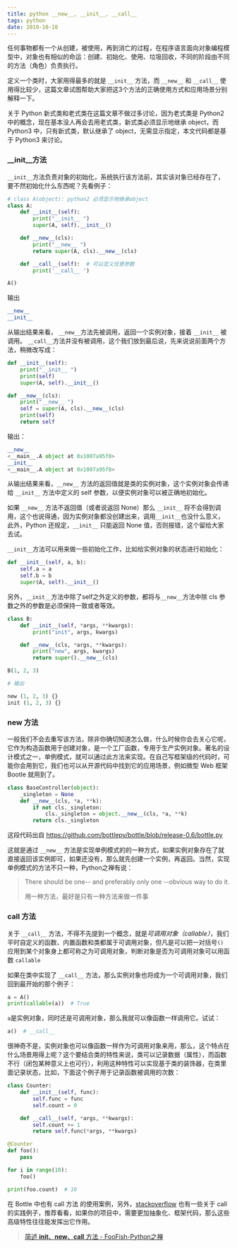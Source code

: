 ```yaml
---
title: python __new__, __init__, __call__
tags: python
date: 2019-10-10
---
```


任何事物都有一个从创建，被使用，再到消亡的过程，在程序语言面向对象编程模型中，对象也有相似的命运：创建、初始化、使用、垃圾回收，不同的阶段由不同的方法（角色）负责执行。

定义一个类时，大家用得最多的就是 `__init__` 方法，而 `__new__` 和 `__call__` 使用得比较少，这篇文章试图帮助大家把这3个方法的正确使用方式和应用场景分别解释一下。

关于 Python 新式类和老式类在这篇文章不做过多讨论，因为老式类是 Python2 中的概念，现在基本没人再会去用老式类，新式类必须显示地继承 object，而 Python3 中，只有新式类，默认继承了 object，无需显示指定，本文代码都是基于 Python3 来讨论。

### __init__方法

`__init__`方法负责对象的初始化，系统执行该方法前，其实该对象已经存在了，要不然初始化什么东西呢？先看例子：

```python
# class A(object): python2 必须显示地继承object
class A:
    def __init__(self):
        print("__init__ ")
        super(A, self).__init__()

    def __new__(cls):
        print("__new__ ")
        return super(A, cls).__new__(cls)

    def __call__(self):  # 可以定义任意参数
        print('__call__ ')

A()
```

输出

```python
__new__
__init__
```

从输出结果来看， `__new__`方法先被调用，返回一个实例对象，接着 `__init__` 被调用。 `__call__`方法并没有被调用，这个我们放到最后说，先来说说前面两个方法，稍微改写成：

```python
def __init__(self):
    print("__init__ ")
    print(self)
    super(A, self).__init__()

def __new__(cls):
    print("__new__ ")
    self = super(A, cls).__new__(cls)
    print(self)
    return self
```

输出：

```python
__new__ 
<__main__.A object at 0x1007a95f8>
__init__ 
<__main__.A object at 0x1007a95f8>
```

从输出结果来看，`__new__` 方法的返回值就是类的实例对象，这个实例对象会传递给 `__init__` 方法中定义的 self 参数，以便实例对象可以被正确地初始化。

如果 `__new__` 方法不返回值（或者说返回 None）那么 `__init__` 将不会得到调用，这个也说得通，因为实例对象都没创建出来，调用`__init__`也没什么意义，此外，Python 还规定，`__init__` 只能返回 None 值，否则报错，这个留给大家去试。

`__init__`方法可以用来做一些初始化工作，比如给实例对象的状态进行初始化：

```python
def __init__(self, a, b):
    self.a = a
    self.b = b
    super(A, self).__init__()
```

另外，`__init__`方法中除了self之外定义的参数，都将与`__new__`方法中除 cls 参数之外的参数是必须保持一致或者等效。

```python
class B:
    def __init__(self, *args, **kwargs):
        print("init", args, kwargs)

    def __new__(cls, *args, **kwargs):
        print("new", args, kwargs)
        return super().__new__(cls)

B(1, 2, 3)

# 输出

new (1, 2, 3) {}
init (1, 2, 3) {}
```

### __new__ 方法

一般我们不会去重写该方法，除非你确切知道怎么做，什么时候你会去关心它呢，它作为构造函数用于创建对象，是一个工厂函数，专用于生产实例对象。著名的设计模式之一，单例模式，就可以通过此方法来实现。在自己写框架级的代码时，可能你会用到它，我们也可以从开源代码中找到它的应用场景，例如微型 Web 框架 Bootle 就用到了。

```python
class BaseController(object):
    _singleton = None
    def __new__(cls, *a, **k):
        if not cls._singleton:
            cls._singleton = object.__new__(cls, *a, **k)
        return cls._singleton
```

这段代码出自 https://github.com/bottlepy/bottle/blob/release-0.6/bottle.py

这就是通过 `__new__` 方法是实现单例模式的的一种方式，如果实例对象存在了就直接返回该实例即可，如果还没有，那么就先创建一个实例，再返回。当然，实现单例模式的方法不只一种，Python之禅有说：

> There should be one-- and preferably only one --obvious way to do it.
>
> 用一种方法，最好是只有一种方法来做一件事

### __call__ 方法

关于 `__call__` 方法，不得不先提到一个概念，就是*可调用对象（callable）*，我们平时自定义的函数、内置函数和类都属于可调用对象，但凡是可以把一对括号`()`应用到某个对象身上都可称之为可调用对象，判断对象是否为可调用对象可以用函数 `callable`

如果在类中实现了 `__call__` 方法，那么实例对象也将成为一个可调用对象，我们回到最开始的那个例子：

```python
a = A()
print(callable(a))  # True
```

`a`是实例对象，同时还是可调用对象，那么我就可以像函数一样调用它。试试：

```python
a()  # __call__
```

很神奇不是，实例对象也可以像函数一样作为可调用对象来用，那么，这个特点在什么场景用得上呢？这个要结合类的特性来说，类可以记录数据（属性），而函数不行（闭包某种意义上也可行），利用这种特性可以实现基于类的装饰器，在类里面记录状态，比如，下面这个例子用于记录函数被调用的次数：

```python
class Counter:
    def __init__(self, func):
        self.func = func
        self.count = 0

    def __call__(self, *args, **kwargs):
        self.count += 1
        return self.func(*args, **kwargs)

@Counter
def foo():
    pass

for i in range(10):
    foo()

print(foo.count)  # 10
```

在 Bottle 中也有 call 方法 的使用案例，另外，[stackoverflow](https://stackoverflow.com/questions/5824881/python-call-special-method-practical-example) 也有一些关于 call 的实践例子，推荐看看，如果你的项目中，需要更加抽象化、框架代码，那么这些高级特性往往能发挥出它作用。

> [简述 __init__、__new__、__call__ 方法 - FooFish-Python之禅](https://foofish.net/magic-method.html)

